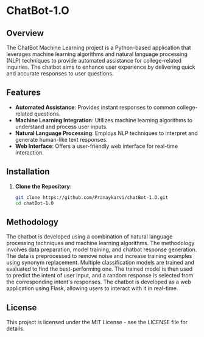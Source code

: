 # ChatBot-1.O

## Overview

The ChatBot Machine Learning project is a Python-based application that leverages machine learning algorithms and natural language processing (NLP) techniques to provide automated assistance for college-related inquiries. The chatbot aims to enhance user experience by delivering quick and accurate responses to user questions.

## Features

- **Automated Assistance**: Provides instant responses to common college-related questions.
- **Machine Learning Integration**: Utilizes machine learning algorithms to understand and process user inputs.
- **Natural Language Processing**: Employs NLP techniques to interpret and generate human-like text responses.
- **Web Interface**: Offers a user-friendly web interface for real-time interaction.

## Installation

1. **Clone the Repository**:

   ```bash
   git clone https://github.com/Pranaykarvi/chatBot-1.O.git
   cd chatBot-1.O
## Methodology
The chatbot is developed using a combination of natural language processing techniques and machine learning algorithms. The methodology involves data preparation, model training, and chatbot response generation. The data is preprocessed to remove noise and increase training examples using synonym replacement. Multiple classification models are trained and evaluated to find the best-performing one. The trained model is then used to predict the intent of user input, and a random response is selected from the corresponding intent's responses. The chatbot is developed as a web application using Flask, allowing users to interact with it in real-time.

## License
This project is licensed under the MIT License - see the LICENSE file for details.

